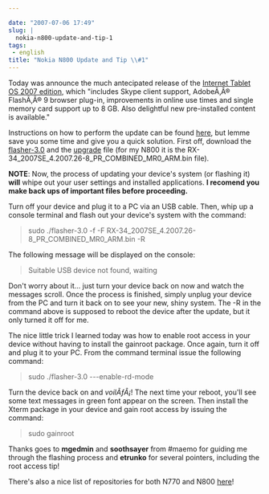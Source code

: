 ```yaml
---

date: "2007-07-06 17:49"
slug: |
  nokia-n800-update-and-tip-1
tags:
 - english
title: "Nokia N800 Update and Tip \\#1"
---
```


Today was announce the much antecipated release of the [Internet Tablet
OS 2007 edition](http://maemo.org/news/view/1183705330.html), which
"includes Skype client support, AdobeÃ‚Â® FlashÃ‚Â® 9 browser plug-in,
improvements in online use times and single memory card support up to
8 GB. Also delightful new pre-installed content is available."

Instructions on how to perform the update can be found
[here](http://maemo.org/community/wiki/howto_flashlatestnokiaimagewithlinux/),
but lemme save you some time and give you a quick solution. First off,
download the [flasher-3.0](http://maemo.org/downloads/d3.php,) and the
[upgrade](http://tablets-dev.nokia.com/nokia_N800.php) file (for my N800
it is the RX-34_2007SE_4.2007.26-8_PR_COMBINED_MR0_ARM.bin file).

**NOTE**: Now, the process of updating your device's system (or flashing
it) **will** whipe out your user settings and installed applications.
**I recomend you make back ups of important files before proceeding.**

Turn off your device and plug it to a PC via an USB cable. Then, whip up
a console terminal and flash out your device's system with the command:

> sudo ./flasher-3.0 -f -F
> RX-34_2007SE_4.2007.26-8_PR_COMBINED_MR0_ARM.bin -R

The following message will be displayed on the console:

> Suitable USB device not found, waiting

Don't worry about it... just turn your device back on now and watch the
messages scroll. Once the process is finished, simply unplug your device
from the PC and turn it back on to see your new, shiny system. The -R in
the command above is supposed to reboot the device after the update, but
it only turned it off for me.

The nice little trick I learned today was how to enable root access in
your device without having to install the gainroot package. Once again,
turn it off and plug it to your PC. From the command terminal issue the
following command:

> sudo ./flasher-3.0 ---enable-rd-mode

Turn the device back on and *voilÃƒÂ¡*! The next time your reboot,
you'll see some text messages in green font appear on the screen. Then
install the Xterm package in your device and gain root access by issuing
the command:

> sudo gainroot

Thanks goes to **mgedmin** and **soothsayer** from \#maemo for guiding
me through the flashing process and **etrunko** for several pointers,
including the root access tip!

There's also a nice list of repositories for both N770 and
N800 [here](http://www.gronmayer.com/n800/repos/index.php?lang=en)!
